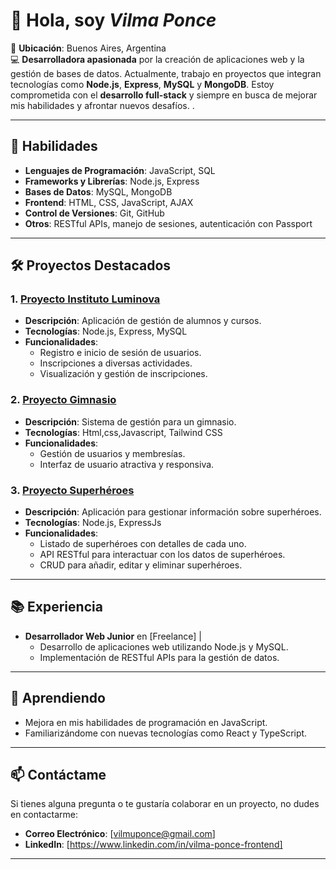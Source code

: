 

# 👋 Hola, soy ***Vilma Ponce***

📍 **Ubicación**: Buenos Aires, Argentina  
💻 **Desarrolladora apasionada** por la creación de aplicaciones web y la gestión de bases de datos. Actualmente, trabajo en proyectos que integran tecnologías como **Node.js**, **Express**, **MySQL** y **MongoDB**. Estoy comprometida con el **desarrollo full-stack** y siempre en busca de mejorar mis habilidades y afrontar nuevos desafíos.
.

---

## 🚀 Habilidades

- **Lenguajes de Programación**: JavaScript, SQL
- **Frameworks y Librerías**: Node.js, Express
- **Bases de Datos**: MySQL, MongoDB
- **Frontend**: HTML, CSS, JavaScript, AJAX
- **Control de Versiones**: Git, GitHub
- **Otros**: RESTful APIs, manejo de sesiones, autenticación con Passport

---

## 🛠️ Proyectos Destacados

### 1. **[Proyecto Instituto Luminova](https://github.com/tu_usuario/tu_repositorio)**
   - **Descripción**: Aplicación de gestión de alumnos y cursos.
   - **Tecnologías**: Node.js, Express, MySQL
   - **Funcionalidades**:
     - Registro e inicio de sesión de usuarios.
     - Inscripciones a diversas actividades.
     - Visualización y gestión de inscripciones.

### 2. **[Proyecto Gimnasio](https://github.com/tu_usuario/tu_repositorio)**
   - **Descripción**: Sistema de gestión para un gimnasio.
   - **Tecnologías**: Html,css,Javascript, Tailwind CSS
   - **Funcionalidades**:
     - Gestión de usuarios y membresías.
     - Interfaz de usuario atractiva y responsiva.
       
### 3. **[Proyecto Superhéroes](https://github.com/tu_usuario/tu_repositorio)**
   - **Descripción**: Aplicación para gestionar información sobre superhéroes.
   - **Tecnologías**: Node.js, ExpressJs
   - **Funcionalidades**:
     - Listado de superhéroes con detalles de cada uno.
     - API RESTful para interactuar con los datos de superhéroes.
     - CRUD para añadir, editar y eliminar superhéroes.

---

## 📚 Experiencia

- **Desarrollador Web Junior** en [Freelance] | 
  - Desarrollo de aplicaciones web utilizando Node.js y MySQL.
  - Implementación de RESTful APIs para la gestión de datos.

---

## 🌱 Aprendiendo

- Mejora en mis habilidades de programación en JavaScript.
- Familiarizándome con nuevas tecnologías como React y TypeScript.

---

## 📫 Contáctame

Si tienes alguna pregunta o te gustaría colaborar en un proyecto, no dudes en contactarme:
- **Correo Electrónico**: [vilmuponce@gmail.com]
- **LinkedIn**: [https://www.linkedin.com/in/vilma-ponce-frontend]

---


